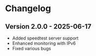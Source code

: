 # Changelog

## Version 2.0.0 - 2025-06-17
- Added speedtest server support
- Enhanced monitoring with IPv6
- Fixed various bugs
